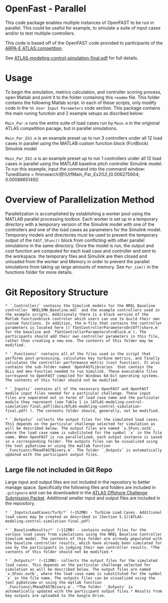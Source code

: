 # OpenFast - Parallel

This code package enables multiple instances of OpenFAST to be run in parallel. This could be useful for example, to simulate a suite of input cases and/or to test multiple controllers. 

This code is based off of the OpenFAST code provided to participants of the [ARPA-E ATLAS competition](https://arpa-e.energy.gov/?q=site-page/atlas-competition). 

See [ATLAS-modeling-control-simulation-final.pdf](docs/ATLAS-modeling-control-simulation-final.pdf) for full details.


# Usage

To begin the simulation, metrics calculation, and controller scoring process, open Matlab and point it to the folder containing this `readme` file. This folder contains the following Matlab script. In each of these scripts, only modify code in the `%% User Input Parameters` code section.
This package contains the main runing function and 2 example setups as discribed below:

`Main_Par.m` runs the entire suite of load cases run by `Main.m` in the origional ATLAS competition pacage, but in parallel simulations.

`Main_Par_EX1.m` is an example preset up to run 3 controllers under all 12 load cases in parallel using the MATLAB custom function block (FcnBlock) Simulink model 
	
`Main_Par_EX2.m` is an example preset up to run 1 controllers under all 12 load cases in parallel using the MATLAB baseline pitch controller Simulink model. To run this example, input the command into the command window: TunedGains = fminsearch(@(U)fMain_Par_Ex2(U),[0.006275604; 0.0008965149])
	
# Overview of Parallelization Method
Parallelization is accomplished by establishing a worker pool using the MATLAB parallel processing toolbox. Each worker is set up in a temporary directory with a temporary version of the Simulink model with one of the controllers and one of the load cases as parameters for the Simulink model. Temporary models and directories must be used to prevent the temporary output of the `FAST_SFunc()` block from conflicting with other parallel simulations in the same directory.  Once the model is run, the output and cost function are computed for each load case and controller and sent to the workspace. the temporary files and Simulink are then closed and unloaded from the worker and Memory in order to prevent the parallel simulations from taking up large amounts of memory. See `Par_sim()` in the functions folder for more details. 


# Git Repository Structure

	* `_Controller/` contains the Simulink models for the NREL Baseline controller `NREL5MW_Baseline.mdl` and the example controllers used in the example scripts. Additionaly there is a black version of the Matlab functionblock controler which users can use to build their own custom functions. In addition, the m-file that contains the controller parameters is located here [(`fSetControllerParametersOn(Off)shore.m` for the baseline and `fSetControllerParametersFcnBlock.m`). The participants should add their own controller parameters in this file, rather than creating a new one. The contents of this folder may be modified. 

	* `_Functions/` contains all of the files used in the script that performs post-processing, calculates key turbine metrics, and finally calculates the controller performance metric (cost function). It also contains the sub-folder named `OpenFASTLibraries` that contain the DLLs and mex-function needed to run Simulink. These executable files correspond to OpenFAST compiled for Windows 64-bit operating systems. The contents of this folder should not be modified.

	* `_Inputs/` contains all of the necessary OpenFAST and OpenFAST module input files needed for a particular challenge. These input files are separated out in terms of load case name and the particular module they represent (see Table 1 in [ATLAS-modeling-control-simulation-final.pdf](docs/ATLAS-modeling-control-simulation-final.pdf) ). The contents folder should, generally, not be modified.
	
	* `_Outputs/` collects the output files for the simulated load cases. This depends on the particular challenge selected for simulation as will be described below. The output files are named `x.SFunc.outb`, where the load case name is substituted for the symbol `x` in the file name. When OpenFAST is run parallelized, each output instance is saved in a corresponding folder. The outputs files can be visualized using the tool pyDatview or using the matlab function `_Functions\fReadFASTBinary.m`. The folder `_Outputs` is automatically updated with the participant output files.

	
## Large file not included in Git Repo

Large input and output files are not included in the repository to better manage space. Specifically the following files and folders are included in `.gitignore` and can be downloaded in the [ATLAS Offshore Challenge Submission Packet](https://s3-us-west-2.amazonaws.com/atlas-challenges/ATLAS-Offshore-Challenge.zip). Additional smaller input and output files are included in the repository. 

  	* `_Inputs/LoadCases/Turb/*` (~152MB) - Turbine Load Cases. Additional load cases may be created as described in [Section 5.1](ATLAS-modeling-control-simulation-final.pdf)
	
	* `_BaselineResults/*` (~112MB) - contains output files for the various load cases from simulations using the NREL Baseline Controller Simulink model. The contents of this folder are already populated with the baseline controller results, which have already been simulated for use by the participants in judging their own controller results. *The contents of this folder should not be modified.*
	
	* `_Outputs/*` (~112MB)- collects the output files for the simulated load cases. This depends on the particular challenge selected for simulation as will be described below. The output files are named `x.SFunc.outb`, where the load case name is substituted for the symbol `x` in the file name. The outputs files can be visualized using the tool pyDatview or using the matlab function `_Functions\fReadFASTBinary.m`. *The folder `_Outputs` is automatically updated with the participant output files.* Results from key outputs are uploaded to the Google Drive.

